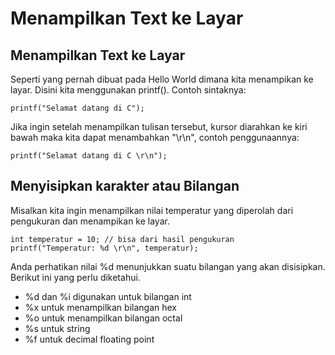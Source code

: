 # Menampilkan Text ke Layar

## Menampilkan Text ke Layar

Seperti yang pernah dibuat pada Hello World dimana kita menampikan ke layar. Disini kita menggunakan printf(). Contoh sintaknya:

    printf("Selamat datang di C");


Jika ingin setelah menampilkan tulisan tersebut, kursor diarahkan ke kiri bawah maka kita dapat menambahkan "\r\n", contoh penggunaannya:

    printf("Selamat datang di C \r\n");
    
    
## Menyisipkan karakter atau Bilangan

Misalkan kita ingin menampilkan nilai temperatur yang diperolah dari pengukuran dan menampikan ke layar.

    int temperatur = 10; // bisa dari hasil pengukuran
    printf("Temperatur: %d \r\n", temperatur);
    
Anda perhatikan nilai %d menunjukkan suatu bilangan yang akan disisipkan. Berikut ini yang perlu diketahui.
* %d dan %i digunakan untuk bilangan int
* %x untuk menampilkan bilangan hex
* %o untuk menampilkan bilangan octal
* %s untuk string
* %f untuk decimal floating point

